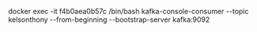  docker exec -it f4b0aea0b57c /bin/bash
 kafka-console-consumer --topic kelsonthony --from-beginning --bootstrap-server kafka:9092
